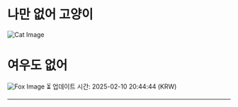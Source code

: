 
# 나만 없어 고양이

![Cat Image](https://cdn2.thecatapi.com/images/bcu.jpg)

# 여우도 없어
![Fox Image](https://randomfox.ca/images/7.jpg)
⏳ 업데이트 시간: 2025-02-10 20:44:44 (KRW)

---
